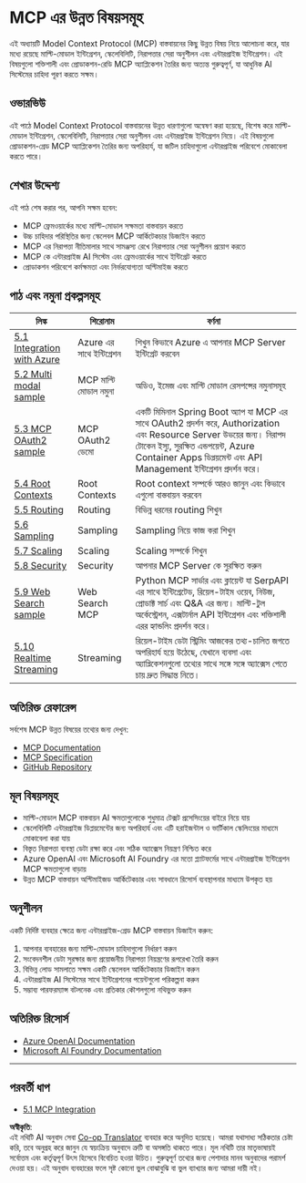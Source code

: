 <!--
CO_OP_TRANSLATOR_METADATA:
{
  "original_hash": "adaf47734a5839447b5c60a27120fbaf",
  "translation_date": "2025-06-11T15:13:00+00:00",
  "source_file": "05-AdvancedTopics/README.md",
  "language_code": "bn"
}
-->
# MCP এর উন্নত বিষয়সমূহ

এই অধ্যায়টি Model Context Protocol (MCP) বাস্তবায়নের কিছু উন্নত বিষয় নিয়ে আলোচনা করে, যার মধ্যে রয়েছে মাল্টি-মোডাল ইন্টিগ্রেশন, স্কেলেবিলিটি, নিরাপত্তার সেরা অনুশীলন এবং এন্টারপ্রাইজ ইন্টিগ্রেশন। এই বিষয়গুলো শক্তিশালী এবং প্রোডাকশন-রেডি MCP অ্যাপ্লিকেশন তৈরির জন্য অত্যন্ত গুরুত্বপূর্ণ, যা আধুনিক AI সিস্টেমের চাহিদা পূরণ করতে সক্ষম।

## ওভারভিউ

এই পাঠে Model Context Protocol বাস্তবায়নের উন্নত ধারণাগুলো অন্বেষণ করা হয়েছে, বিশেষ করে মাল্টি-মোডাল ইন্টিগ্রেশন, স্কেলেবিলিটি, নিরাপত্তার সেরা অনুশীলন এবং এন্টারপ্রাইজ ইন্টিগ্রেশন নিয়ে। এই বিষয়গুলো প্রোডাকশন-গ্রেড MCP অ্যাপ্লিকেশন তৈরির জন্য অপরিহার্য, যা জটিল চাহিদাগুলো এন্টারপ্রাইজ পরিবেশে মোকাবেলা করতে পারে।

## শেখার উদ্দেশ্য

এই পাঠ শেষ করার পর, আপনি সক্ষম হবেন:

- MCP ফ্রেমওয়ার্কের মধ্যে মাল্টি-মোডাল সক্ষমতা বাস্তবায়ন করতে
- উচ্চ চাহিদার পরিস্থিতির জন্য স্কেলেবল MCP আর্কিটেকচার ডিজাইন করতে
- MCP এর নিরাপত্তা নীতিমালার সাথে সামঞ্জস্য রেখে নিরাপত্তার সেরা অনুশীলন প্রয়োগ করতে
- MCP কে এন্টারপ্রাইজ AI সিস্টেম এবং ফ্রেমওয়ার্কের সাথে ইন্টিগ্রেট করতে
- প্রোডাকশন পরিবেশে কর্মক্ষমতা এবং নির্ভরযোগ্যতা অপ্টিমাইজ করতে

## পাঠ এবং নমুনা প্রকল্পসমূহ

| লিঙ্ক | শিরোনাম | বর্ণনা |
|------|---------|---------|
| [5.1 Integration with Azure](./mcp-integration/README.md) | Azure এর সাথে ইন্টিগ্রেশন | শিখুন কিভাবে Azure এ আপনার MCP Server ইন্টিগ্রেট করবেন |
| [5.2 Multi modal sample](./mcp-multi-modality/README.md) | MCP মাল্টি মোডাল নমুনা | অডিও, ইমেজ এবং মাল্টি মোডাল রেসপন্সের নমুনাসমূহ |
| [5.3 MCP OAuth2 sample](../../../05-AdvancedTopics/mcp-oauth2-demo) | MCP OAuth2 ডেমো | একটি মিমিনাল Spring Boot অ্যাপ যা MCP এর সাথে OAuth2 প্রদর্শন করে, Authorization এবং Resource Server উভয়ের জন্য। নিরাপদ টোকেন ইস্যু, সুরক্ষিত এন্ডপয়েন্ট, Azure Container Apps ডিপ্লয়মেন্ট এবং API Management ইন্টিগ্রেশন প্রদর্শন করে। |
| [5.4 Root Contexts](./mcp-root-contexts/README.md) | Root Contexts | Root context সম্পর্কে আরও জানুন এবং কিভাবে এগুলো বাস্তবায়ন করবেন |
| [5.5 Routing](./mcp-routing/README.md) | Routing | বিভিন্ন ধরনের routing শিখুন |
| [5.6 Sampling](./mcp-sampling/README.md) | Sampling | Sampling নিয়ে কাজ করা শিখুন |
| [5.7 Scaling](./mcp-scaling/README.md) | Scaling | Scaling সম্পর্কে শিখুন |
| [5.8 Security](./mcp-security/README.md) | Security | আপনার MCP Server কে সুরক্ষিত করুন |
| [5.9 Web Search sample](./web-search-mcp/README.md) | Web Search MCP | Python MCP সার্ভার এবং ক্লায়েন্ট যা SerpAPI এর সাথে ইন্টিগ্রেটেড, রিয়েল-টাইম ওয়েব, নিউজ, প্রোডাক্ট সার্চ এবং Q&A এর জন্য। মাল্টি-টুল অর্কেস্ট্রেশন, এক্সটার্নাল API ইন্টিগ্রেশন এবং শক্তিশালী এরর হ্যান্ডলিং প্রদর্শন করে। |
| [5.10 Realtime Streaming](./mcp-realtimestreaming/README.md) | Streaming | রিয়েল-টাইম ডেটা স্ট্রিমিং আজকের তথ্য-চালিত জগতে অপরিহার্য হয়ে উঠেছে, যেখানে ব্যবসা এবং অ্যাপ্লিকেশনগুলো তথ্যের সাথে সঙ্গে সঙ্গে অ্যাক্সেস পেতে চায় দ্রুত সিদ্ধান্ত নিতে।|

## অতিরিক্ত রেফারেন্স

সর্বশেষ MCP উন্নত বিষয়ের তথ্যের জন্য দেখুন:
- [MCP Documentation](https://modelcontextprotocol.io/)
- [MCP Specification](https://spec.modelcontextprotocol.io/)
- [GitHub Repository](https://github.com/modelcontextprotocol)

## মূল বিষয়সমূহ

- মাল্টি-মোডাল MCP বাস্তবায়ন AI ক্ষমতাগুলোকে শুধুমাত্র টেক্সট প্রসেসিংয়ের বাইরে নিয়ে যায়
- স্কেলেবিলিটি এন্টারপ্রাইজ ডিপ্লয়মেন্টের জন্য অপরিহার্য এবং এটি হরাইজন্টাল ও ভার্টিকাল স্কেলিংয়ের মাধ্যমে মোকাবেলা করা যায়
- বিস্তৃত নিরাপত্তা ব্যবস্থা ডেটা রক্ষা করে এবং সঠিক অ্যাক্সেস নিয়ন্ত্রণ নিশ্চিত করে
- Azure OpenAI এবং Microsoft AI Foundry এর মতো প্ল্যাটফর্মের সাথে এন্টারপ্রাইজ ইন্টিগ্রেশন MCP ক্ষমতাগুলো বাড়ায়
- উন্নত MCP বাস্তবায়ন অপ্টিমাইজড আর্কিটেকচার এবং সাবধানে রিসোর্স ব্যবস্থাপনার মাধ্যমে উপকৃত হয়

## অনুশীলন

একটি নির্দিষ্ট ব্যবহার ক্ষেত্রে জন্য এন্টারপ্রাইজ-গ্রেড MCP বাস্তবায়ন ডিজাইন করুন:

1. আপনার ব্যবহারের জন্য মাল্টি-মোডাল চাহিদাগুলো নির্ধারণ করুন
2. সংবেদনশীল ডেটা সুরক্ষার জন্য প্রয়োজনীয় নিরাপত্তা নিয়ন্ত্রণের রূপরেখা তৈরি করুন
3. বিভিন্ন লোড সামলাতে সক্ষম একটি স্কেলেবল আর্কিটেকচার ডিজাইন করুন
4. এন্টারপ্রাইজ AI সিস্টেমের সাথে ইন্টিগ্রেশনের পয়েন্টগুলো পরিকল্পনা করুন
5. সম্ভাব্য পারফরম্যান্স বটলনেক এবং প্রতিকার কৌশলগুলো নথিভুক্ত করুন

## অতিরিক্ত রিসোর্স

- [Azure OpenAI Documentation](https://learn.microsoft.com/en-us/azure/ai-services/openai/)
- [Microsoft AI Foundry Documentation](https://learn.microsoft.com/en-us/ai-services/)

---

## পরবর্তী ধাপ

- [5.1 MCP Integration](./mcp-integration/README.md)

**অস্বীকৃতি**:  
এই নথিটি AI অনুবাদ সেবা [Co-op Translator](https://github.com/Azure/co-op-translator) ব্যবহার করে অনূদিত হয়েছে। আমরা যথাসাধ্য সঠিকতার চেষ্টা করি, তবে অনুগ্রহ করে জানুন যে স্বয়ংক্রিয় অনুবাদে ত্রুটি বা অসঙ্গতি থাকতে পারে। মূল নথিটি তার মাতৃভাষায়ই সর্বোত্তম এবং কর্তৃত্বপূর্ণ উৎস হিসেবে বিবেচিত হওয়া উচিত। গুরুত্বপূর্ণ তথ্যের জন্য পেশাদার মানব অনুবাদের পরামর্শ দেওয়া হয়। এই অনুবাদ ব্যবহারের ফলে সৃষ্ট কোনো ভুল বোঝাবুঝি বা ভুল ব্যাখ্যার জন্য আমরা দায়ী নই।